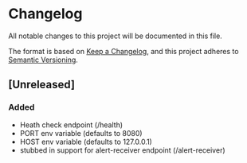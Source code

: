 # Changelog

All notable changes to this project will be documented in this file.

The format is based on [Keep a Changelog](https://keepachangelog.com/en/1.1.0/),
and this project adheres to [Semantic Versioning](https://semver.org/spec/v2.0.0.html).

## [Unreleased]

### Added

- Heath check endpoint (/health)
- PORT env variable (defaults to 8080)
- HOST env variable (defaults to 127.0.0.1)
- stubbed in support for alert-receiver endpoint (/alert-receiver)

